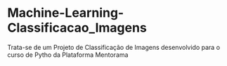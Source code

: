 # Machine-Learning-Classificacao_Imagens
 Trata-se de um Projeto de Classificação de Imagens desenvolvido para o curso de Pytho da Plataforma  Mentorama
